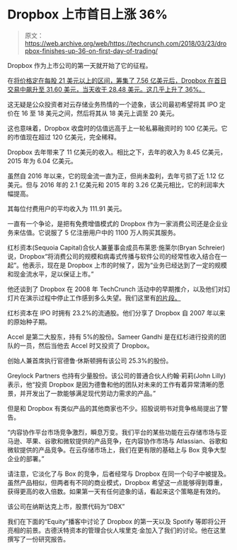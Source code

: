 # Dropbox 上市首日上涨 36%

> 原文：<https://web.archive.org/web/https://techcrunch.com/2018/03/23/dropbox-finishes-up-36-on-first-day-of-trading/>

Dropbox 作为上市公司的第一天就开始了它的征程。

在[将价格定在每股 21 美元以上的区间，筹集了 7.56 亿美元后，Dropbox 在首日交易中飙升至 31.60 美元，当天收于 28.48 美元。这几乎上升了 36%。](https://web.archive.org/web/20230304021213/https://www.cnbc.com/2018/03/22/dropbox-will-price-ipo-at-21-per-share-source-says.html)

这无疑是公众投资者对云存储业务热情的一个迹象，该公司最初希望将其 IPO 定价在 16 至 18 美元之间，然后将其从 18 美元上调至 20 美元。

这也意味着，Dropbox 收盘时的估值远高于上一轮私募融资时的 100 亿美元。它的市值现在超过 120 亿美元，完全稀释。

Dropbox 去年带来了 11 亿美元的收入。相比之下，去年的收入为 8.45 亿美元，2015 年为 6.04 亿美元。

虽然自 2016 年以来，它的现金流一直为正，但尚未盈利，去年亏损了近 1.12 亿美元。但与 2016 年的 2.1 亿美元和 2015 年的 3.26 亿美元相比，它的利润率大幅提高。

其每位付费用户的平均收入为 111.91 美元。

一直有一个争论，是把有免费增值模式的 Dropbox 作为一家消费公司还是企业业务来估值。它说服了 5 亿注册用户中的 1100 万人购买其服务。

红杉资本(Sequoia Capital)合伙人兼董事会成员布莱恩·施莱尔(Bryan Schreier)说，Dropbox“将消费公司的规模和病毒式传播与软件公司的经常性收入结合在一起”。他表示，现在是 Dropbox 上市的时候了，因为“业务已经达到了一定的规模和现金流水平，足以保证上市。”

他还谈到了 Dropbox 在 2008 年 TechCrunch 活动中的早期推介，以及他们对幻灯片在演示过程中停止工作感到多么失望。我们这里有[的片段。](https://web.archive.org/web/20230304021213/https://www.facebook.com/techcrunch/videos/10156727204347952/)

红杉资本在 IPO 时拥有 23.2%的流通股。他们分享了 Dropbox 自 2007 年以来的原始种子期。

Accel 是第二大股东，持有 5%的股份。Sameer Gandhi 是在红杉进行投资的团队的一员，然后当他去 Accel 时又投资了 Dropbox。

创始人兼首席执行官德鲁·休斯顿拥有该公司 25.3%的股份。

Greylock Partners 也持有少量股份。该公司的普通合伙人约翰·莉莉(John Lilly)表示，他“投资 Dropbox 是因为德鲁和他的团队对未来的工作有着异常清晰的愿景，并开发出了一款能够满足现代劳动力需求的产品。”

但是和 Dropbox 有类似产品的其他商家也不少。招股说明书对竞争格局提出了警告。

“内容协作平台市场竞争激烈，瞬息万变。我们平台的某些功能在云存储市场与亚马逊、苹果、谷歌和微软提供的产品竞争，在内容协作市场与 Atlassian、谷歌和微软提供的产品竞争。在云存储市场上，我们在更有限的基础上与 Box 竞争大型企业的部署。”

请注意，它淡化了与 Box 的竞争，后者经常与 Dropbox 在同一个句子中被提及。虽然产品相似，但两者有不同的商业模式，Dropbox 希望这一点能够得到尊重，获得更高的收入倍数。如果第一天有任何迹象的话，看起来这个策略是有效的。

该公司在纳斯达克上市，股票代码为“DBX”

我们在下面的“Equity”播客中讨论了 Dropbox 的第一天以及 Spotify 等即将公开亮相的前景。古德沃特资本的管理合伙人埃里克·金加入了我们的讨论。他在这里撰写了一份研究报告。